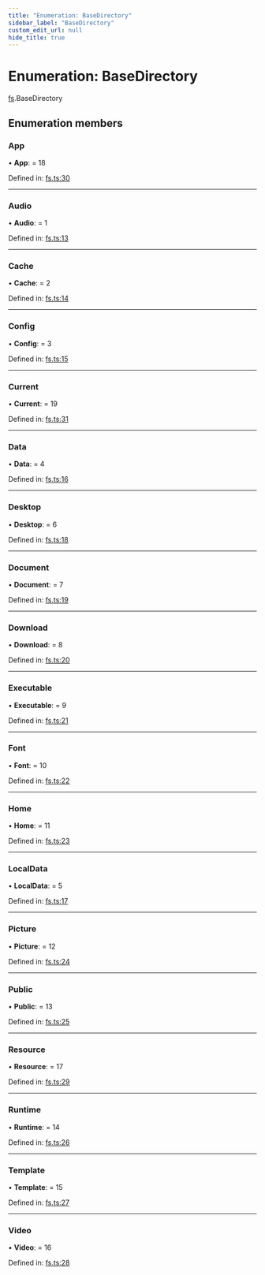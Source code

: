 ```yaml
---
title: "Enumeration: BaseDirectory"
sidebar_label: "BaseDirectory"
custom_edit_url: null
hide_title: true
---
```


# Enumeration: BaseDirectory

[fs](../modules/fs.md).BaseDirectory

## Enumeration members

### App

• **App**: = 18

Defined in: [fs.ts:30](https://github.com/tauri-apps/tauri/blob/a68b4ee8/tooling/api/src/fs.ts#L30)

___

### Audio

• **Audio**: = 1

Defined in: [fs.ts:13](https://github.com/tauri-apps/tauri/blob/a68b4ee8/tooling/api/src/fs.ts#L13)

___

### Cache

• **Cache**: = 2

Defined in: [fs.ts:14](https://github.com/tauri-apps/tauri/blob/a68b4ee8/tooling/api/src/fs.ts#L14)

___

### Config

• **Config**: = 3

Defined in: [fs.ts:15](https://github.com/tauri-apps/tauri/blob/a68b4ee8/tooling/api/src/fs.ts#L15)

___

### Current

• **Current**: = 19

Defined in: [fs.ts:31](https://github.com/tauri-apps/tauri/blob/a68b4ee8/tooling/api/src/fs.ts#L31)

___

### Data

• **Data**: = 4

Defined in: [fs.ts:16](https://github.com/tauri-apps/tauri/blob/a68b4ee8/tooling/api/src/fs.ts#L16)

___

### Desktop

• **Desktop**: = 6

Defined in: [fs.ts:18](https://github.com/tauri-apps/tauri/blob/a68b4ee8/tooling/api/src/fs.ts#L18)

___

### Document

• **Document**: = 7

Defined in: [fs.ts:19](https://github.com/tauri-apps/tauri/blob/a68b4ee8/tooling/api/src/fs.ts#L19)

___

### Download

• **Download**: = 8

Defined in: [fs.ts:20](https://github.com/tauri-apps/tauri/blob/a68b4ee8/tooling/api/src/fs.ts#L20)

___

### Executable

• **Executable**: = 9

Defined in: [fs.ts:21](https://github.com/tauri-apps/tauri/blob/a68b4ee8/tooling/api/src/fs.ts#L21)

___

### Font

• **Font**: = 10

Defined in: [fs.ts:22](https://github.com/tauri-apps/tauri/blob/a68b4ee8/tooling/api/src/fs.ts#L22)

___

### Home

• **Home**: = 11

Defined in: [fs.ts:23](https://github.com/tauri-apps/tauri/blob/a68b4ee8/tooling/api/src/fs.ts#L23)

___

### LocalData

• **LocalData**: = 5

Defined in: [fs.ts:17](https://github.com/tauri-apps/tauri/blob/a68b4ee8/tooling/api/src/fs.ts#L17)

___

### Picture

• **Picture**: = 12

Defined in: [fs.ts:24](https://github.com/tauri-apps/tauri/blob/a68b4ee8/tooling/api/src/fs.ts#L24)

___

### Public

• **Public**: = 13

Defined in: [fs.ts:25](https://github.com/tauri-apps/tauri/blob/a68b4ee8/tooling/api/src/fs.ts#L25)

___

### Resource

• **Resource**: = 17

Defined in: [fs.ts:29](https://github.com/tauri-apps/tauri/blob/a68b4ee8/tooling/api/src/fs.ts#L29)

___

### Runtime

• **Runtime**: = 14

Defined in: [fs.ts:26](https://github.com/tauri-apps/tauri/blob/a68b4ee8/tooling/api/src/fs.ts#L26)

___

### Template

• **Template**: = 15

Defined in: [fs.ts:27](https://github.com/tauri-apps/tauri/blob/a68b4ee8/tooling/api/src/fs.ts#L27)

___

### Video

• **Video**: = 16

Defined in: [fs.ts:28](https://github.com/tauri-apps/tauri/blob/a68b4ee8/tooling/api/src/fs.ts#L28)
